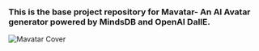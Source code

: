 ### This is the base project repository for Mavatar- An AI Avatar generator powered by MindsDB and OpenAI DallE.

![Mavatar Cover](https://github.com/Rutam21/Mavatar/assets/47860497/9433a42f-6346-483f-afd2-b434cac44be4)
